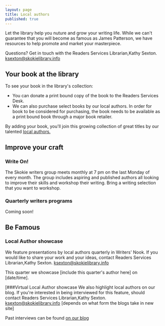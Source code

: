 ```yaml
---
layout: page
title: Local authors
published: true
---
```


Let the library help you nuture and grow your writing life. While we can't guarantee that you will become as famous as James Patterson, we have resources to help promote and market your masterpiece. 

Questions? Get in touch with the Readers Services Librarian,Kathy Sexton. ksexton@skokielibrary.info 

## Your book at the library

To see your book in the library's collection:

- You can donate a print bound copy of the book to the Readers Services Desk. 
- We can also purchase select books by our local authors. In order for book to be considered for purchasing, the book needs to be available as a print bound book through a major book retailer.  

By adding your book, you'll join this growing collection of great titles by our talented [local authors.](http://encore.skokielibrary.info/iii/encore/search/C__SLocal%20author.__Ff%3Afacetfields%3Asubject%3Asubject%3ASubject%3A%3A__Orightresult__X0?lang=eng&suite=beta) 


## Improve your craft 

### Write On!

The Skokie writers group meets monthly at 7 pm on the last Monday of every month. The group includes aspiring and published authors all looking to improve their skills and workshop their writing. Bring a writing selection that you want to workshop. 

### Quarterly writers programs

Coming soon!

##  Be Famous

### Local Author showcase

We feature presentations by local authors quarterly in Writers' Nook. If you would like to share your work and your ideas, contact Readers Services Librarian,Kathy Sexton. ksexton@skokielibrary.info 

This quarter we showcase [include this quarter's author here] on [date/time].

[###Virtual Local Author showcase
We also highlight local authors on our blog. If you're interested in being interviewed for this feature, should contact Readers Services Librarian,Kathy Sexton. ksexton@skokielibrary.info  [depends on what form the blogs take in new site]

Past interviews can be found [on our blog](http://blogs.skokielibrary.info/?s=local+author+showcase&x=0&y=0)